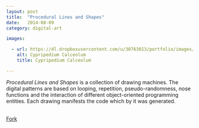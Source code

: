 ```yaml
---
layout: post
title:  "Procedural Lines and Shapes"
date:   2014-08-09
category: digital-art

images:

  - url: https://dl.dropboxusercontent.com/u/30763013/portfolio/images/digital%20art/Procedural-lines-and-shapes/screenshot-1.png
    alt: Cypripedium Calceolum
    title: Cypripedium Calceolum

---
```

_Procedural Lines and Shapes_ is a collection of drawing machines. The digital patterns are based on looping, repetition, pseudo-randomness, nose functions and the interaction of different object-oriented programming entities. Each drawing manifests the code which by it was generated.

<br>
<!-- Place this tag where you want the button to render. -->
<a class="github-button" href="https://github.com/alejandrogarciasalas/procedural-lines-and-shapes" data-icon="octicon-repo-forked" data-style="mega" aria-label="Fork alejandrogarciasalas/procedural-lines-and-shapes on GitHub">Fork</a>